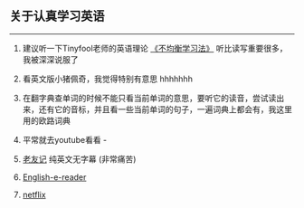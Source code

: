 ## 关于认真学习英语

------

1. 建议听一下Tinyfool老师的英语理论 [《不均衡学习法》](https://www.youtube.com/watch?v=_l8Rn6tPs6o&list=PLNEGQlCPzlkJVzbjuQOu0CZGKyn29CnT3&t=1s) 听比读写重要很多，我被深深说服了
2. 看英文版小猪佩奇，我觉得特别有意思 hhhhhhh
3. 在翻字典查单词的时候不能只看当前单词的意思，要听它的读音，尝试读出来，还有它的音标，并且看一些当前单词的句子，一遍词典上都会有，我这里用的欧路词典
4. 平常就去youtube看看 -












1. [老友记](https://www.dailymotion.com/video/x6u4aw1)  纯英文无字幕  (非常痛苦)

2. [English-e-reader](https://english-e-reader.net/book/the-californians-tale-mark-twain)

3. [netflix](https://www.netflix.com/browse)